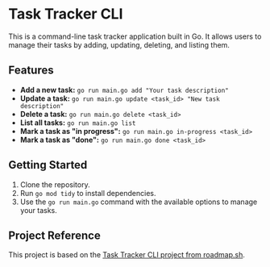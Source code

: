 # Task Tracker CLI

This is a command-line task tracker application built in Go. It allows users to manage their tasks by adding, updating, deleting, and listing them.

## Features

*   **Add a new task:** `go run main.go add "Your task description"`
*   **Update a task:** `go run main.go update <task_id> "New task description"`
*   **Delete a task:** `go run main.go delete <task_id>`
*   **List all tasks:** `go run main.go list`
*   **Mark a task as "in progress":** `go run main.go in-progress <task_id>`
*   **Mark a task as "done":** `go run main.go done <task_id>`

## Getting Started

1.  Clone the repository.
2.  Run `go mod tidy` to install dependencies.
3.  Use the `go run main.go` command with the available options to manage your tasks.

## Project Reference

This project is based on the [Task Tracker CLI project from roadmap.sh](https.roadmap.sh/projects/task-tracker).
